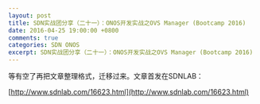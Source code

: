```yaml
---
layout: post
title: SDN实战团分享（二十一）：ONOS开发实战之OVS Manager (Bootcamp 2016)
date: 2016-04-25 19:00:00 +0800
comments: true
categories: SDN ONOS
excerpt: SDN实战团分享（二十一）：ONOS开发实战之OVS Manager (Bootcamp 2016)
---
```



等有空了再把文章整理格式，迁移过来。文章首发在SDNLAB：

[http://www.sdnlab.com/16623.html](http://www.sdnlab.com/16623.html)
